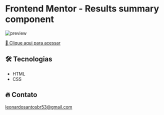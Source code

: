 # Frontend Mentor - Results summary component

![preview](./.github/preview.png)


[🔗 Clique aqui para acessar](https://leonardo21042006.github.io/Results-summary-component/)

## 🛠️ Tecnologias 

- HTML
- CSS


## 🔥 Contato

leonardosantosbr53@gmail.com